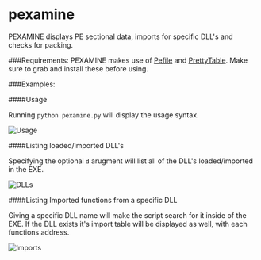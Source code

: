 pexamine
========

PEXAMINE displays PE sectional data, imports for specific DLL's and checks for packing.

###Requirements:
PEXAMINE makes use of [Pefile](http://code.google.com/p/pefile/) and [PrettyTable](https://pypi.python.org/pypi/PrettyTable). Make sure to grab and install these before using.

###Examples:

####Usage

Running `python pexamine.py` will display the usage syntax.

![Usage](http://www.r3oath.com/images/pexamine/usage.jpg)

####Listing loaded/imported DLL's

Specifying the optional `d` arugment will list all of the DLL's loaded/imported in the EXE.

![DLLs](http://www.r3oath.com/images/pexamine/dlls.jpg)

####Listing Imported functions from a specific DLL

Giving a specific DLL name will make the script search for it inside of the EXE. 
If the DLL exists it's import table will be displayed as well, with each functions address.

![Imports](http://www.r3oath.com/images/pexamine/imports.jpg)
